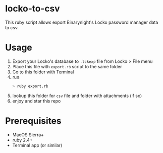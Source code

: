 # locko-to-csv

This ruby script allows export Binarynight's Locko password manager data to csv.

# Usage

  1. Export your Locko's database to `.lckexp` file from Locko > File menu
  2. Place this file with `export.rb` script to the same folder
  3. Go to this folder with Terminal
  4. run
      ``` bash
      > ruby export.rb
      ```
  5. lookup this folder for `csv` file and folder with attachments (if so)
  6. enjoy and star this repo

# Prerequisites

- MacOS Sierra+
- ruby 2.4+
- Terminal app (or similar)
